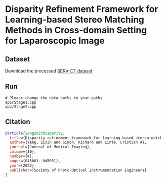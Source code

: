 # Disparity Refinement Framework for Learning-based Stereo Matching Methods in Cross-domain Setting for Laparoscopic Image


## Dataset
Download the processed [SERV-CT dataset](https://drive.google.com/file/d/1sE4nEp5NR5B4uBL_8fymaYxGJo1gKi3F/view?usp=sharing)

## Run

```
# Please change the data paths to your paths                   
app/Stage1.cpp
app/Stage2.cpp
```
## Citation
```bibtex
@article{yang2023disparity,
  title={Disparity refinement framework for learning-based stereo matching methods in cross-domain setting for laparoscopic images},
  author={Yang, Zixin and Simon, Richard and Linte, Cristian A},
  journal={Journal of Medical Imaging},
  volume={10},
  number={4},
  pages={045001--045001},
  year={2023},
  publisher={Society of Photo-Optical Instrumentation Engineers}
}
```
